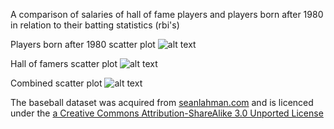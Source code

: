 A comparison of salaries of hall of fame players and players born after 1980 
in relation to their batting statistics (rbi's)

Players born after 1980 scatter plot
![alt text](https://raw.githubusercontent.com/disfear86/Data-Analysis/blob/master/final_project/plots/1980.png)

Hall of famers scatter plot
![alt text](https://raw.githubusercontent.com/disfear86/Data-Analysis/blob/master/final_project/plots/fame.png)

Combined scatter plot
![alt text](https://raw.githubusercontent.com/disfear86/Data-Analysis/blob/master/final_project/plots/combined.png)


The baseball dataset was acquired from [seanlahman.com](http://www.seanlahman.com/baseball-archive/statistics/)
and is licenced under the [a Creative Commons Attribution-ShareAlike 3.0 Unported License](https://creativecommons.org/licenses/by-sa/3.0/)
